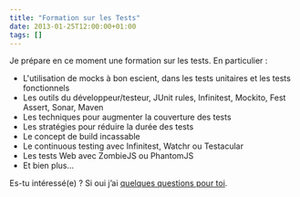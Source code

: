 ```yaml
---
title: "Formation sur les Tests"
date: 2013-01-25T12:00:00+01:00
tags: []
---
```


Je prépare en ce moment une formation sur les tests. En particulier :

 + L'utilisation de mocks à bon escient, dans les tests unitaires et les tests fonctionnels
 + Les outils du développeur/testeur, JUnit rules, Infinitest, Mockito, Fest Assert, Sonar, Maven
 + Les techniques pour augmenter la couverture des tests
 + Les stratégies pour réduire la durée des tests
 + Le concept de build incassable
 + Le continuous testing avec Infinitest, Watchr ou Testacular
 + Les tests Web avec ZombieJS ou PhantomJS
 + Et bien plus...

Es-tu intéressé(e) ?
Si oui j’ai <a href="https://docs.google.com/spreadsheet/viewform?formkey=dFRqLVpSajlrc2NXNy1FX1VEYTNwRmc6MQ#gid=0">quelques questions pour toi</a>.

